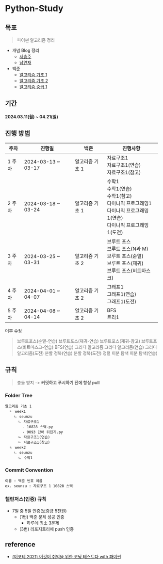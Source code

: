 # Python-Study

## 목표
> 파이썬 알고리즘 정리
- 개념 Blog 정리
  - [서승주](https://debug.tistory.com/)
  - [남연재](https://yeonj-study.tistory.com/)
- 백준
  - [알고리즘 기초 1](https://code.plus/course/41)
  - [알고리즘 기초 2](https://code.plus/course/42)
  - [알고리즘 중급 1](https://code.plus/course/43)

## 기간
#### 2024.03.11(월) ~ 04.21(일)

## 진행 방법

| 주차 | 진행일 | 백준 | 진행사항 |
| --- | --- | --- | --- | 
| 1 주차 | 2024-03-13 ~ 03-17 | 알고리즘 기초 1 | 자료구조1 <br/> 자료구조1(연습) <br/> 자료구조1(참고) |
| 2 주차 | 2024-03-18 ~ 03-24 | 알고리즘 기초 1 | 수학1 <br/> 수학1(연습) <br/> 수학1(참고) <br/> 다이나믹 프로그래밍1 <br/> 다이나믹 프로그래밍1(연습) <br/> 다이나믹 프로그래밍1(도전) |
| 3 주차 | 2024-03-25 ~ 03-31 | 알고리즘 기초 2 | 브루트 포스 <br/> 브루트 포스(N과 M) <br/> 브루트 포스(순열) <br/> 브루트 포스(재귀) <br/> 브루트 포스(비트마스크) |
| 4 주차 | 2024-04-01 ~ 04-07 | 알고리즘 기초 2 | 그래프1 <br/> 그래프1(연습) <br/> 그래프1(도전)|
| 5 주차 | 2024-04-08 ~ 04-14 | 알고리즘 기초 2 | BFS <br/> 트리1 |


이후 수정
> 브루트포스(순열-연습) 브루트포스(재귀-연습) 브루트포스(재귀-참고) 브루트포스(비트마스크-연습) BFS(연습)
> 그리디 알고리즘 그리디 알고리즘(연습) 그리디 알고리즘(도전) 분할 정복(연습) 분할 정복(도전) 정렬 이분 탐색 이분 탐색(연습)

## 규칙
> 충돌 방지 -> **커밋하고 푸시하기 전에 항상 pull**
 
### Folder Tree
```
알고리즘 기초 1
  ㄴ week1
    ㄴ seunzu
      ㄴ 자료구조1
        - 10828 스택.py
        - 9093 단어 뒤집기.py
      ㄴ 자료구조1(연습)
      ㄴ 자료구조1(참고)
  ㄴ week2
    ㄴ seunzu
      ㄴ 수학1
```

### Commit Convention
```
이름 : 백준 번호 이름
ex. seunzu : 자료구조 1 10828 스택
```

### 챌린저스(인증) 규칙
- 7일 중 5일 인증(보증금 5천원)
  - (1번) 백준 문제 성공 인증
    - 하루에 최소 3문제
  - (3번) 리포지토리에 push 인증
  
## reference
- [(이코테 2021) 이것이 취업을 위한 코딩 테스트다 with 파이썬](https://youtu.be/m-9pAwq1o3w?si=4CL0u8_TVMmHWWNc)

